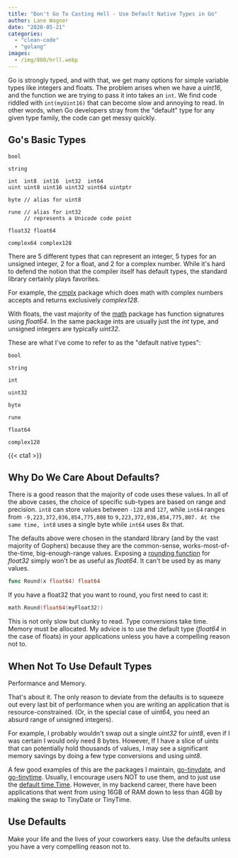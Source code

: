 ```yaml
---
title: "Don't Go To Casting Hell - Use Default Native Types in Go"
author: Lane Wagner
date: "2020-05-21"
categories: 
  - "clean-code"
  - "golang"
images:
  - /img/800/hrll.webp
---
```


Go is strongly typed, and with that, we get many options for simple variable types like integers and floats. The problem arises when we have a _uint16_, and the function we are trying to pass it into takes an `int`. We find code riddled with `int(myUint16)` that can become slow and annoying to read. In other words, when Go developers stray from the "default" type for any given type family, the code can get messy quickly.

## Go's Basic Types

```
bool

string

int  int8  int16  int32  int64
uint uint8 uint16 uint32 uint64 uintptr

byte // alias for uint8

rune // alias for int32
     // represents a Unicode code point

float32 float64

complex64 complex128
```

There are 5 different types that can represent an integer, 5 types for an unsigned integer, 2 for a float, and 2 for a complex number. While it's hard to defend the notion that the compiler itself has default types, the standard library certainly plays favorites.

For example, the [cmplx](https://golang.org/pkg/math/cmplx/) package which does math with complex numbers accepts and returns exclusively _complex128_.

With floats, the vast majority of the [math](https://golang.org/pkg/math/) package has function signatures using _float64_. In the same package ints are usually just the _int_ type, and unsigned integers are typically _uint32_.

These are what I've come to refer to as the "default native types":

```
bool

string

int

uint32

byte

rune

float64

complex128
```

{{< cta1 >}}

## Why Do We Care About Defaults?

There is a good reason that the majority of code uses these values. In all of the above cases, the choice of specific sub-types are based on range and precision. `int8` can store values between `-128` and `127`, while `int64` ranges from `-9,223,372,036,854,775,808` to `9,223,372,036,854,775,807. At the same time, int8` uses a single byte while `int64` uses 8x that.

The defaults above were chosen in the standard library (and by the vast majority of Gophers) because they are the common-sense, works-most-of-the-time, big-enough-range values. Exposing a [rounding function](https://golang.org/pkg/math/#Round) for _float32_ simply won't be as useful as _float64_. It can't be used by as many values.

```go
func Round(x float64) float64
```

If you have a float32 that you want to round, you first need to cast it:

```go
math.Round(float64(myFloat32))
```

This is not only slow but clunky to read. Type conversions take time. Memory must be allocated. My advice is to use the default type (_float64_ in the case of floats) in your applications unless you have a compelling reason not to.

## When Not To Use Default Types

Performance and Memory.

That's about it. The only reason to deviate from the defaults is to squeeze out every last bit of performance when you are writing an application that is resource-constrained. (Or, in the special case of uint64, you need an absurd range of unsigned integers).

For example, I probably wouldn't swap out a single _uint32_ for _uint8_, even if I was certain I would only need 8 bytes. However, If I have a slice of uints that can potentially hold thousands of values, I may see a significant memory savings by doing a few type conversions and using _uint8_.

A few good examples of this are the packages I maintain, [go-tinydate](https://github.com/lane-c-wagner/go-tinydate), and [go-tinytime](https://github.com/lane-c-wagner/go-tinytime). Usually, I encourage users NOT to use them, and to just use the [default time.Time](/golang/golang-date-time/). However, in my backend career, there have been applications that went from using 16GB of RAM down to less than 4GB by making the swap to TinyDate or TinyTime.

## Use Defaults

Make your life and the lives of your coworkers easy. Use the defaults unless you have a very compelling reason not to.

